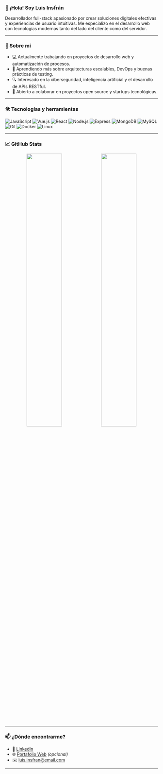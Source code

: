 ### 👋 ¡Hola! Soy Luis Insfrán

Desarrollador full-stack apasionado por crear soluciones digitales efectivas y experiencias de usuario intuitivas. Me especializo en el desarrollo web con tecnologías modernas tanto del lado del cliente como del servidor.

---

### 🚀 Sobre mí

- 💻 Actualmente trabajando en proyectos de desarrollo web y automatización de procesos.
- 🌱 Aprendiendo más sobre arquitecturas escalables, DevOps y buenas prácticas de testing.
- 🔍 Interesado en la ciberseguridad, inteligencia artificial y el desarrollo de APIs RESTful.
- 🤝 Abierto a colaborar en proyectos open source y startups tecnológicas.

---

### 🛠️ Tecnologías y herramientas

![JavaScript](https://img.shields.io/badge/-JavaScript-black?style=flat-square&logo=javascript)
![Vue.js](https://img.shields.io/badge/-Vue.js-35495E?style=flat-square&logo=vue.js)
![React](https://img.shields.io/badge/-React-black?style=flat-square&logo=react)
![Node.js](https://img.shields.io/badge/-Node.js-43853D?style=flat-square&logo=node.js)
![Express](https://img.shields.io/badge/-Express.js-black?style=flat-square&logo=express)
![MongoDB](https://img.shields.io/badge/-MongoDB-black?style=flat-square&logo=mongodb)
![MySQL](https://img.shields.io/badge/-MySQL-black?style=flat-square&logo=mysql)
![Git](https://img.shields.io/badge/-Git-black?style=flat-square&logo=git)
![Docker](https://img.shields.io/badge/-Docker-2496ED?style=flat-square&logo=docker)
![Linux](https://img.shields.io/badge/-Linux-FCC624?style=flat-square&logo=linux)

---

### 📈 GitHub Stats

<p align="center">
  <img src="https://github-readme-stats.vercel.app/api?username=L-insfran&show_icons=true&theme=radical" width="48%"/>
  <img src="https://github-readme-stats.vercel.app/api/top-langs/?username=L-insfran&layout=compact&theme=radical" width="48%"/>
</p>

---

### 📫 ¿Dónde encontrarme?

- 💼 [LinkedIn](https://www.linkedin.com/in/tu-usuario/)  
- 🌐 [Portafolio Web](https://tusitio.com) *(opcional)*
- ✉️ luis.insfran@email.com

---
